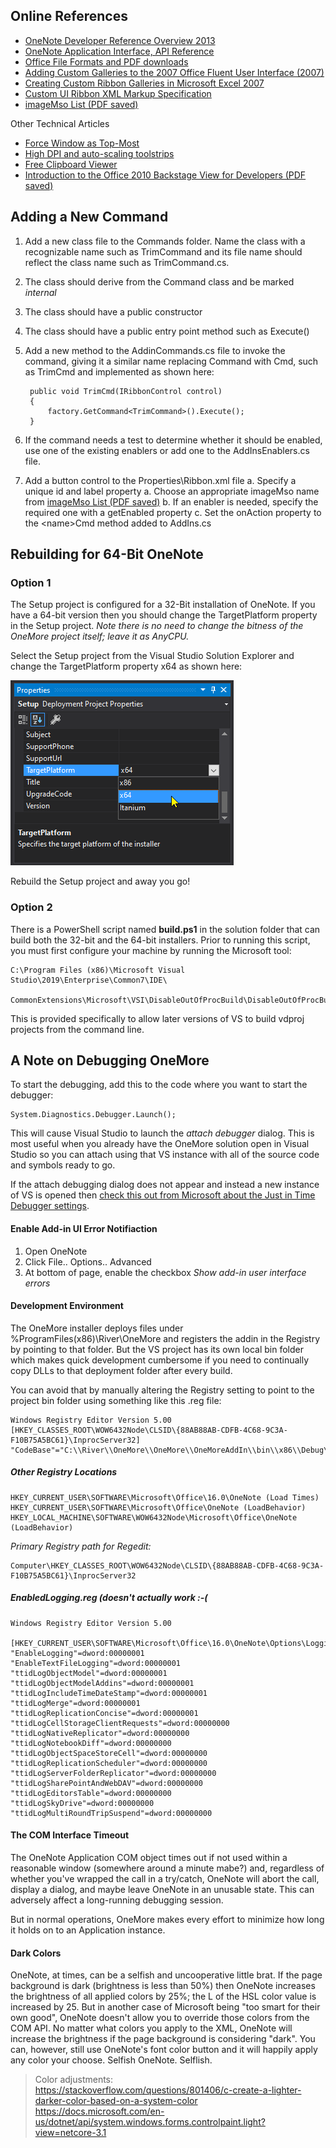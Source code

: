 ## Online References

* [OneNote Developer Reference Overview 2013](https://docs.microsoft.com/en-us/office/client-developer/onenote/onenote-developer-reference)
* [OneNote Application Interface, API Reference](https://docs.microsoft.com/en-us/office/client-developer/onenote/application-interface-onenote)
* [Office File Formats and PDF downloads](https://msdn.microsoft.com/en-us/library/cc313105(v=office.12).aspx)
* [Adding Custom Galleries to the 2007 Office Fluent User Interface (2007)](https://msdn.microsoft.com/en-us/library/bb736142%28v=office.12%29.aspx?f=255&MSPPError=-2147217396)
* [Creating Custom Ribbon Galleries in Microsoft Excel 2007](https://msdn.microsoft.com/en-us/library/office/dd756403%28v=office.12%29.aspx?f=255&MSPPError=-2147217396)
* [Custom UI Ribbon XML Markup Specification](https://docs.microsoft.com/en-us/openspecs/office_standards/ms-customui/d842006e-3187-4f66-a17d-0819a3cc94b5)
* [imageMso List (PDF saved)](https://bert-toolkit.com/imagemso-list.html)

Other Technical Articles

* [Force Window as Top-Most](https://stackoverflow.com/questions/1309855/what-is-powerful-way-to-force-a-form-to-bring-front)
* [High DPI and auto-scaling toolstrips](https://stackoverflow.com/questions/42838120/how-to-proper-auto-scale-toolstrip-in-net)
* [Free Clipboard Viewer](https://www.freeclipboardviewer.com/)
* [Introduction to the Office 2010 Backstage View for Developers (PDF saved)](https://msdn.microsoft.com/en-us/library/ee691833.aspx?f=255&MSPPError=-2147217396#odc_Office2010Introduction2OutSpaceUI_DescriptionsAttributesChildInformation)

## Adding a New Command

1. Add a new class file to the Commands folder. Name the class with a recognizable name such as
   TrimCommand and its file name should reflect the class name such as TrimCommand.cs.
1. The class should derive from the Command class and be marked _internal_
1. The class should have a public constructor
1. The class should have a public entry point method such as Execute()
1. Add a new method to the AddinCommands.cs file to invoke the command, giving it a similar name
   replacing Command with Cmd, such as TrimCmd and implemented as shown here:

		public void TrimCmd(IRibbonControl control)
		{
			factory.GetCommand<TrimCommand>().Execute();
		}

1. If the command needs a test to determine whether it should be enabled, use one of the existing
   enablers or add one to the AddInsEnablers.cs file.
1. Add a button control to the Properties\Ribbon.xml file
   a. Specify a unique id and label property
   a. Choose an appropriate imageMso name from [imageMso List (PDF saved)](https://bert-toolkit.com/imagemso-list.html)
   b. If an enabler is needed, specify the required one with a getEnabled property
   c. Set the onAction property to the &lt;name&gt;Cmd method added to AddIns.cs
   

## Rebuilding for 64-Bit OneNote

### Option 1

The Setup project is configured for a 32-Bit installation of OneNote. If you have a 64-bit version
then you should change the TargetPlatform property in the Setup project. _Note there is no need to
change the bitness of the OneMore project itself; leave it as AnyCPU._

Select the Setup project from the Visual Studio Solution Explorer and change the TargetPlatform
property x64 as shown here:

![TargetPlatform](images/TargetPlatform.png)

Rebuild the Setup project and away you go!

### Option 2

There is a PowerShell script named **build.ps1** in the solution folder that can build both the 32-bit
and the 64-bit installers. Prior to running this script, you must first configure your machine by
running the Microsoft tool:

    C:\Program Files (x86)\Microsoft Visual Studio\2019\Enterprise\Common7\IDE\
        CommonExtensions\Microsoft\VSI\DisableOutOfProcBuild\DisableOutOfProcBuild.exe

This is provided specifically to allow later versions of VS to build vdproj projects from the
command line.

## A Note on Debugging OneMore

To start the debugging, add this to the code where you want to start the debugger:

	System.Diagnostics.Debugger.Launch();

This will cause Visual Studio to launch the _attach debugger_ dialog. This is most useful
when you already have the OneMore solution open in Visual Studio so you can attach using
that VS instance with all of the source code and symbols ready to go.

If the attach debugging dialog does not appear and instead a new instance of VS is opened then 
[check this out from Microsoft about the Just in Time Debugger settings](https://docs.microsoft.com/en-us/visualstudio/debugger/debug-using-the-just-in-time-debugger).


#### Enable Add-in UI Error Notifiaction

1. Open OneNote
2. Click File.. Options.. Advanced
3. At bottom of page, enable the checkbox _Show add-in user interface errors_

#### Development Environment

The OneMore installer deploys files under %ProgramFiles(x86)\River\OneMore and registers the
addin in the Registry by pointing to that folder. But the VS project has its own local bin folder
which makes quick development cumbersome if you need to continually copy DLLs to that deployment
folder after every build.

You can avoid that by manually altering the Registry setting to point to the project bin folder
using something like this .reg file:

	Windows Registry Editor Version 5.00
	[HKEY_CLASSES_ROOT\WOW6432Node\CLSID\{88AB88AB-CDFB-4C68-9C3A-F10B75A5BC61}\InprocServer32]
	"CodeBase"="C:\\River\\OneMore\\OneMore\\OneMoreAddIn\\bin\\x86\\Debug\\River.OneMoreAddIn.dll"

##### Other Registry Locations

	HKEY_CURRENT_USER\SOFTWARE\Microsoft\Office\16.0\OneNote (Load Times)
	HKEY_CURRENT_USER\SOFTWARE\Microsoft\Office\OneNote (LoadBehavior)
	HKEY_LOCAL_MACHINE\SOFTWARE\WOW6432Node\Microsoft\Office\OneNote (LoadBehavior)

_Primary Registry path for Regedit:_

	Computer\HKEY_CLASSES_ROOT\WOW6432Node\CLSID\{88AB88AB-CDFB-4C68-9C3A-F10B75A5BC61}\InprocServer32

##### EnabledLogging.reg (doesn't actually work :-(

	Windows Registry Editor Version 5.00

	[HKEY_CURRENT_USER\SOFTWARE\Microsoft\Office\16.0\OneNote\Options\Logging]
	"EnableLogging"=dword:00000001
	"EnableTextFileLogging"=dword:00000001
	"ttidLogObjectModel"=dword:00000001
	"ttidLogObjectModelAddins"=dword:00000001
	"ttidLogIncludeTimeDateStamp"=dword:00000001
	"ttidLogMerge"=dword:00000001
	"ttidLogReplicationConcise"=dword:00000001
	"ttidLogCellStorageClientRequests"=dword:00000000
	"ttidLogNativeReplicator"=dword:00000000
	"ttidLogNotebookDiff"=dword:00000000
	"ttidLogObjectSpaceStoreCell"=dword:00000000
	"ttidLogReplicationScheduler"=dword:00000000
	"ttidLogServerFolderReplicator"=dword:00000000
	"ttidLogSharePointAndWebDAV"=dword:00000000
	"ttidLogEditorsTable"=dword:00000000
	"ttidLogSkyDrive"=dword:00000000
	"ttidLogMultiRoundTripSuspend"=dword:00000000

#### The COM Interface Timeout

The OneNote Application COM object times out if not used within a reasonable window (somewhere around
a minute mabe?) and, regardless of whether you've wrapped the call in a try/catch, OneNote will abort
the call, display a dialog, and maybe leave OneNote in an unusable state. This can adversely affect a
long-running debugging session.

But in normal operations, OneMore makes every effort to minimize how long it holds on to an
Application instance.

#### Dark Colors

OneNote, at times, can be a selfish and uncooperative little brat. If the page background is dark
(brightness is less than 50%) then OneNote increases the brightness of all applied colors by 25%;
the L of the HSL color value is increased by 25. But in another case of Microsoft being "too smart
for their own good", OneNote doesn't allow you to override those colors from the COM API. No matter
what colors you apply to the XML, OneNote will increase the brightness if the page background is
considering "dark". You can, however, still use OneNote's font color button and it will happily
apply any color your choose. Selfish OneNote. Selflish.

> Color adjustments:  
> https://stackoverflow.com/questions/801406/c-create-a-lighter-darker-color-based-on-a-system-color  
> https://docs.microsoft.com/en-us/dotnet/api/system.windows.forms.controlpaint.light?view=netcore-3.1

